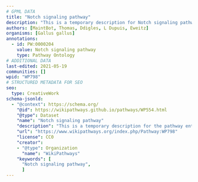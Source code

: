 ```yaml
---
# GPML DATA
title: "Notch signaling pathway"
description: "This is a temporary description for Notch signaling pathway"
authors: [MaintBot, Thomas, Ddigles, L Dupuis, Eweitz]
organisms: [Gallus gallus]
annotations:
  - id: PW:0000204
    value: Notch signaling pathway
    type: Pathway Ontology
# ADDITIONAL DATA
last-edited: 2021-05-19
communities: []
wpid: "WP798"
# STRUCTURED METADATA FOR SEO
seo:
  type: CreativeWork
schema-jsonld:
  - "@context": https://schema.org/
    "@id": https://wikipathways.github.io/pathways/WP554.html
    "@type": Dataset
    "name": "Notch signaling pathway"
    "description": "This is a temporary description for the pathway entitled: Notch signaling pathway"
    "url": "https://www.wikipathways.org/index.php/Pathway:WP798"
    "license": CC0
    "creator":
    - "@type": Organization
      "name": "WikiPathways"
    "keywords": [
      "Notch signaling pathway",
      ]
---
```

